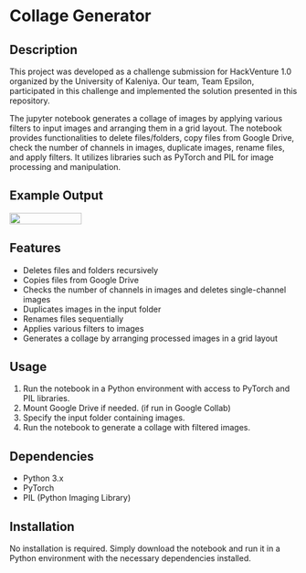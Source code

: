 # Collage Generator

## Description

This project was developed as a challenge submission for HackVenture 1.0 organized by the University of Kaleniya. Our team, Team Epsilon, participated in this challenge and implemented the solution presented in this repository.

The jupyter notebook generates a collage of images by applying various filters to input images and arranging them in a grid layout. The notebook provides functionalities to delete files/folders, copy files from Google Drive, check the number of channels in images, duplicate images, rename files, and apply filters. It utilizes libraries such as PyTorch and PIL for image processing and manipulation.

## Example Output

<div style="display: flex; flex-align:center; flex-direction:center">
    <img src="TeamEpsilon_week1.png" style="width: 50%; ">
</div>


## Features

- Deletes files and folders recursively
- Copies files from Google Drive
- Checks the number of channels in images and deletes single-channel images
- Duplicates images in the input folder
- Renames files sequentially
- Applies various filters to images
- Generates a collage by arranging processed images in a grid layout

## Usage

1. Run the notebook in a Python environment with access to PyTorch and PIL libraries.
2. Mount Google Drive if needed. (if run in Google Collab)
3. Specify the input folder containing images.
4. Run the notebook to generate a collage with filtered images.

## Dependencies

- Python 3.x
- PyTorch
- PIL (Python Imaging Library)

## Installation

No installation is required. Simply download the notebook and run it in a Python environment with the necessary dependencies installed.
